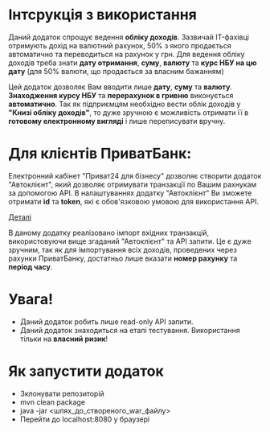 # Інтсрукція з використання

Даний додаток спрощує ведення **обліку доходів**.
Зазвичай IT-фахівці отримують дохід на валютний рахунок, 50% з якого продається автоматично та переводиться на рахунок у грн.
Для ведення обліку доходів треба знати **дату отримання**, **суму**, **валюту** та **курс НБУ на цю дату** (для 50% валюти, що продається за власним бажанням)

Цей додаток дозволяє Вам вводити лише **дату**, **суму** та **валюту**.
**Знаходження курсу НБУ** та **перерахунок в гривню** виконується **автоматично**.
Так як підприємцям необхідно вести облік доходів у **"Книзі обліку доходів"**,
то дуже зручною є можливість отримати її в **готовому електронному вигляді** і лише переписувати вручну.


# Для клієнтів ПриватБанк:
Електронний кабінет "Приват24 для бізнесу" дозволяє створити додаток "Автоклієнт",
який дозволяє отримувати транзакції по Вашим рахнукам за допомогою API.
В налаштуваннях додатку "Автоклієнт" Ви зможете отримати **id** та **token**, які є обов'язковою умовою для використання API.

[Деталі](https://docs.google.com/document/d/e/2PACX-1vS8rx2WKg69o6JvG5L4AhSXcU6vxXcJph6WK84qJcAYDBvsNYEob57jDMQhbosjc9gRS5bOTqTXf0vb/pub")

В даному додатку реалізовано імпорт вхідних транзакцій, використовуючи вище згаданий "Автоклієнт" та API запити.
Це є дуже зручним, так як для імпортування всіх доходів, проведених через рахунки ПриватБанку,
достатньо лише вказати **номер рахунку** та **період часу**.
            

# Увага!

* Даний додаток робить лише read-only API запити.
* Даний додаток знаходиться на етапі тестування. Використання тільки на **власний ризик**!


# Як запустити додаток

* Зклонувати репозиторій
* mvn clean package
* java -jar <шлях_до_створеного_war_файлу>
* Перейти до localhost:8080 у браузері